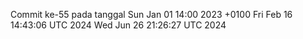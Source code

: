 Commit ke-55 pada tanggal Sun Jan 01 14:00 2023 +0100
Fri Feb 16 14:43:06 UTC 2024
Wed Jun 26 21:26:27 UTC 2024
